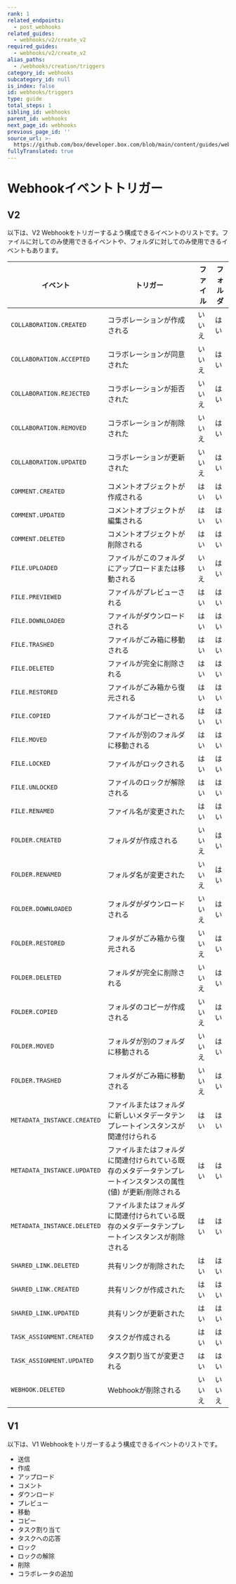 ```yaml
---
rank: 1
related_endpoints:
  - post_webhooks
related_guides:
  - webhooks/v2/create_v2
required_guides:
  - webhooks/v2/create_v2
alias_paths:
  - /webhooks/creation/triggers
category_id: webhooks
subcategory_id: null
is_index: false
id: webhooks/triggers
type: guide
total_steps: 1
sibling_id: webhooks
parent_id: webhooks
next_page_id: webhooks
previous_page_id: ''
source_url: >-
  https://github.com/box/developer.box.com/blob/main/content/guides/webhooks/triggers.md
fullyTranslated: true
---
```

# Webhookイベントトリガー

## V2

以下は、V2 Webhookをトリガーするよう構成できるイベントのリストです。ファイルに対してのみ使用できるイベントや、フォルダに対してのみ使用できるイベントもあります。

<!-- markdownlint-disable line-length -->

| イベント                        | トリガー                                                       | ファイル | フォルダ |
| --------------------------- | ---------------------------------------------------------- | ---- | ---- |
| `COLLABORATION.CREATED`     | コラボレーションが作成される                                             | いいえ  | はい   |
| `COLLABORATION.ACCEPTED`    | コラボレーションが同意された                                             | いいえ  | はい   |
| `COLLABORATION.REJECTED`    | コラボレーションが拒否された                                             | いいえ  | はい   |
| `COLLABORATION.REMOVED`     | コラボレーションが削除された                                             | いいえ  | はい   |
| `COLLABORATION.UPDATED`     | コラボレーションが更新された                                             | いいえ  | はい   |
| `COMMENT.CREATED`           | コメントオブジェクトが作成される                                           | はい   | はい   |
| `COMMENT.UPDATED`           | コメントオブジェクトが編集される                                           | はい   | はい   |
| `COMMENT.DELETED`           | コメントオブジェクトが削除される                                           | はい   | はい   |
| `FILE.UPLOADED`             | ファイルがこのフォルダにアップロードまたは移動される                                 | いいえ  | はい   |
| `FILE.PREVIEWED`            | ファイルがプレビューされる                                              | はい   | はい   |
| `FILE.DOWNLOADED`           | ファイルがダウンロードされる                                             | はい   | はい   |
| `FILE.TRASHED`              | ファイルがごみ箱に移動される                                             | はい   | はい   |
| `FILE.DELETED`              | ファイルが完全に削除される                                              | はい   | はい   |
| `FILE.RESTORED`             | ファイルがごみ箱から復元される                                            | はい   | はい   |
| `FILE.COPIED`               | ファイルがコピーされる                                                | はい   | はい   |
| `FILE.MOVED`                | ファイルが別のフォルダに移動される                                          | はい   | はい   |
| `FILE.LOCKED`               | ファイルがロックされる                                                | はい   | はい   |
| `FILE.UNLOCKED`             | ファイルのロックが解除される                                             | はい   | はい   |
| `FILE.RENAMED`              | ファイル名が変更された                                                | はい   | はい   |
| `FOLDER.CREATED`            | フォルダが作成される                                                 | いいえ  | はい   |
| `FOLDER.RENAMED`            | フォルダ名が変更された                                                | いいえ  | はい   |
| `FOLDER.DOWNLOADED`         | フォルダがダウンロードされる                                             | いいえ  | はい   |
| `FOLDER.RESTORED`           | フォルダがごみ箱から復元される                                            | いいえ  | はい   |
| `FOLDER.DELETED`            | フォルダが完全に削除される                                              | いいえ  | はい   |
| `FOLDER.COPIED`             | フォルダのコピーが作成される                                             | いいえ  | はい   |
| `FOLDER.MOVED`              | フォルダが別のフォルダに移動される                                          | いいえ  | はい   |
| `FOLDER.TRASHED`            | フォルダがごみ箱に移動される                                             | いいえ  | はい   |
| `METADATA_INSTANCE.CREATED` | ファイルまたはフォルダに新しいメタデータテンプレートインスタンスが関連付けられる                   | はい   | はい   |
| `METADATA_INSTANCE.UPDATED` | ファイルまたはフォルダに関連付けられている既存のメタデータテンプレートインスタンスの属性 (値) が更新/削除される | はい   | はい   |
| `METADATA_INSTANCE.DELETED` | ファイルまたはフォルダに関連付けられている既存のメタデータテンプレートインスタンスが削除される            | はい   | はい   |
| `SHARED_LINK.DELETED`       | 共有リンクが削除された                                                | はい   | はい   |
| `SHARED_LINK.CREATED`       | 共有リンクが作成された                                                | はい   | はい   |
| `SHARED_LINK.UPDATED`       | 共有リンクが更新された                                                | はい   | はい   |
| `TASK_ASSIGNMENT.CREATED`   | タスクが作成される                                                  | はい   | はい   |
| `TASK_ASSIGNMENT.UPDATED`   | タスク割り当てが変更される                                              | はい   | はい   |
| `WEBHOOK.DELETED`           | Webhookが削除される                                              | いいえ  | いいえ  |

<!-- markdownlint-enable line-length -->

## V1

以下は、V1 Webhookをトリガーするよう構成できるイベントのリストです。

* 送信
* 作成
* アップロード
* コメント
* ダウンロード
* プレビュー
* 移動
* コピー
* タスク割り当て
* タスクへの応答
* ロック
* ロックの解除
* 削除
* コラボレータの追加
